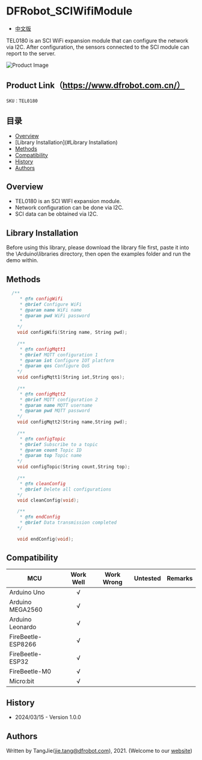 # DFRobot_SCIWifiModule
- [中文版](./README_CN.md)

TEL0180 is an SCI WiFi expansion module that can configure the network via I2C. After configuration, the sensors connected to the SCI module can report to the server.


![Product Image](./resources/images/TEL0180.png)


##  Product Link（https://www.dfrobot.com.cn/）

    SKU：TEL0180

## 目录

  * [Overview](#Overview)
  * [Library Installation](#Library Installation)
  * [Methods](#Methods)
  * [Compatibility](#Compatibility)
  * [History](#History)
  * [Authors](#Authors)

## Overview

* TEL0180 is an SCI WIFI expansion module.
* Network configuration can be done via I2C.
* SCI data can be obtained via I2C.

## Library Installation

Before using this library, please download the library file first, paste it into the \\Arduino\\libraries directory, then open the examples folder and run the demo within.

## Methods

```C++
  /**
     * @fn configWifi
     * @brief Configure WiFi
     * @param name WiFi name
     * @param pwd WiFi password
     * 
    */
    void configWifi(String name, String pwd);
    
    /**
     * @fn configMqtt1
     * @brief MQTT configuration 1
     * @param iot Configure IOT platform
     * @param qos Configure QoS
    */
    void configMqtt1(String iot,String qos);
    
    /**
     * @fn configMqtt2
     * @brief MQTT configuration 2
     * @param name MQTT username
     * @param pwd MQTT password
    */
    void configMqtt2(String name,String pwd);
    
    /**
     * @fn configTopic
     * @brief Subscribe to a topic
     * @param count Topic ID
     * @param top Topic name
    */
    void configTopic(String count,String top);
    
    /**
     * @fn cleanConfig
     * @brief Delete all configurations
    */
    void cleanConfig(void);

    /**
     * @fn endConfig
     * @brief Data transmission completed
    */

    void endConfig(void);
```

## Compatibility

MCU                | Work Well    | Work Wrong   | Untested    | Remarks
------------------ | :----------: | :----------: | :---------: | :----:
Arduino Uno        |      √       |              |             |
Arduino MEGA2560   |      √       |              |             |
Arduino Leonardo   |      √       |              |             |
FireBeetle-ESP8266 |      √       |              |             |
FireBeetle-ESP32   |      √       |              |             |
FireBeetle-M0      |      √       |              |             |
Micro:bit          |      √       |              |             |


## History

- 2024/03/15 - Version 1.0.0

## Authors

Written by TangJie(jie.tang@dfrobot.com), 2021. (Welcome to our [website](https://www.dfrobot.com/))





